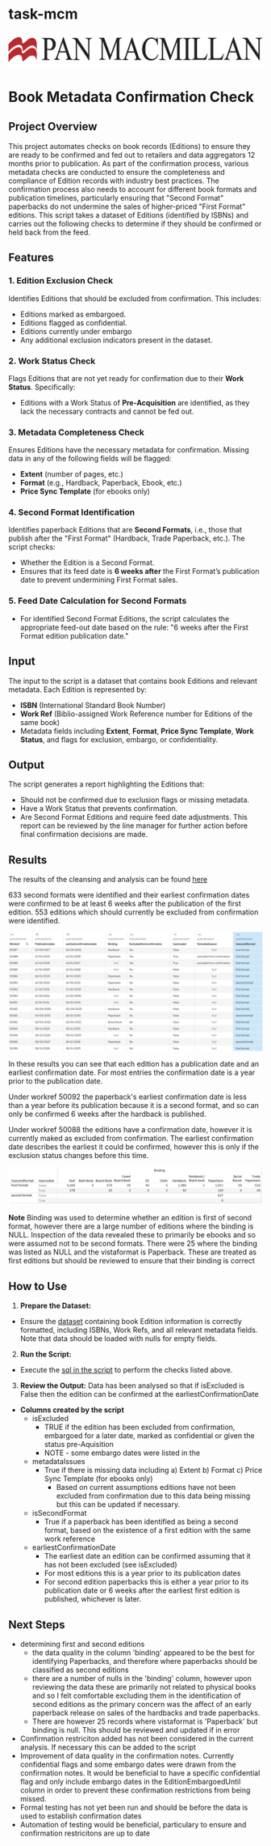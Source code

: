 # task-mcm
![Alt text](./panmac_logo.jpeg "title image")

# Book Metadata Confirmation Check 
## Project Overview 
This project automates checks on book records (Editions) to ensure they are ready to be confirmed and fed out to retailers and data aggregators 12 months prior to publication. As part of the confirmation process, various metadata checks are conducted to ensure the completeness and compliance of Edition records with industry best practices. The confirmation process also needs to account for different book formats and publication timelines, particularly ensuring that "Second Format" paperbacks do not undermine the sales of higher-priced "First Format" editions. This script takes a dataset of Editions (identified by ISBNs) and carries out the following checks to determine if they should be confirmed or held back from the feed. 

## Features 
### 1. **Edition Exclusion Check** 
Identifies Editions that should be excluded from confirmation. This includes: 
- Editions marked as embargoed. 
- Editions flagged as confidential.
- Editions currently under embargo
- Any additional exclusion indicators present in the dataset. 
### 2. **Work Status Check** 
Flags Editions that are not yet ready for confirmation due to their **Work Status**. Specifically: 
- Editions with a Work Status of **Pre-Acquisition** are identified, as they lack the necessary contracts and cannot be fed out. 
### 3. **Metadata Completeness Check** 
Ensures Editions have the necessary metadata for confirmation. Missing data in any of the following fields will be flagged: 
- **Extent** (number of pages, etc.) 
- **Format** (e.g., Hardback, Paperback, Ebook, etc.) 
- **Price Sync Template** (for ebooks only) 
### 4. **Second Format Identification** 
Identifies paperback Editions that are **Second Formats**, i.e., those that publish after the "First Format" (Hardback, Trade Paperback, etc.). The script checks: 
- Whether the Edition is a Second Format. 
- Ensures that its feed date is **6 weeks after** the First Format’s publication date to prevent undermining First Format sales. 
### 5. **Feed Date Calculation for Second Formats** 
- For identified Second Format Editions, the script calculates the appropriate feed-out date based on the rule: "6 weeks after the First Format edition publication date."
    
## Input 
The input to the script is a dataset that contains book Editions and relevant metadata. Each Edition is represented by: 
- **ISBN** (International Standard Book Number) 
- **Work Ref** (Biblio-assigned Work Reference number for Editions of the same book) 
- Metadata fields including **Extent**, **Format**, **Price Sync Template**, **Work Status**, and flags for exclusion, embargo, or confidentiality. 
## Output 
The script generates a report highlighting the Editions that: 
- Should not be confirmed due to exclusion flags or missing metadata. 
- Have a Work Status that prevents confirmation. 
- Are Second Format Editions and require feed date adjustments. This report can be reviewed by the line manager for further action before final confirmation decisions are made.

## Results
The results of the cleansing and analysis can be found [here](./publishing_data_results.csv)

633 second formats were identified and their earliest confirmation dates were confirmed to be at least 6 weeks after the publication of the first edition.
553 editions which should currently be excluded from confirmation were identified.

![Alt text](./results_table1.png "results")

In these results you can see that each edition has a publication date and an earliest confirmation date. For most entries the confirmation date is a year prior to the publication date.

Under workref 50092 the paperback's earliest confirmation date is less than a year before its publication because it is a second format, and so can only be confirmed 6 weeks after the hardback is published.

Under workref 50088 the editions have a confirmation date, however it is currently maked as excluded from confirmation. The earliest confirmation date describes the earliest it could be confirmed, however this is only if the exclusion status changes before this time.

![Alt text](./editions_summary.png "editions summary")

**Note** Binding was used to determine whether an edition is first of second format, however there are a large number of editions where the binding is NULL. Inspection of the data revealed these to primarily be ebooks and so were assumed not to be second formats. There were 25 where the binding was listed as NULL and the vistaformat is Paperback. These are treated as first editions but should be reviewed to ensure that their binding is correct
  
## How to Use 
1. **Prepare the Dataset:** 
- Ensure the [dataset](./panmacmillan_data.csv) containing book Edition information is correctly formatted, including ISBNs, Work Refs, and all relevant metadata fields. Note that data should be loaded with nulls for empty fields.
2. **Run the Script:** 
- Execute the [sql in the script](./macmillan_script1.sql) to perform the checks listed above. 
3. **Review the Output:** 
  Data has been analysed so that if isExcluded is False then the edition can be confirmed at the earliestConfirmationDate
- **Columns created by the script**
    - isExcluded
        - TRUE if the edition has been excluded from confirmation, embargoed for a later date, marked as confidential or given the status pre-Aquisition
        - NOTE - some embargo dates were listed in the
    - metadataIssues
        - True if there is missing data including
              a)	Extent
              b)	Format
              c)	Price Sync Template (for ebooks only)
          - Based on current assumptions editions have not been excluded from confirmation due to this data being missing but this can be updated if necessary.
    - isSecondFormat
        - True if a paperback has been identified as being a second format, based on the existence of a first edition with the same work reference
    - earliestConfirmationDate
        - The earliest date an edition can be confirmed assuming that it has not been excluded (see isExcluded)
        - For most editions this is a year prior to its publication dates
        - For second edition paperbacks this is either a year prior to its publication date or 6 weeks after the earliest first edition is published, whichever is later.

## Next Steps
- determining first and second editions
    - the data quality in the column 'binding' appeared to be the best for identifying Paperbacks, and therefore where paperbacks should be classified as second editions
    - there are a number of nulls in the 'binding' column, however upon reviewing the data these are primarily not related to physical books and so I felt comfortable excluding them in the identification of second editions as the primary concern was the affect of an early paperback release on sales of the hardbacks and trade paperbacks.
     - There are however 25 records where vistaformat is 'Paperback' but binding is null. This should be reviewed and updated if in error
 - Confirmation restriciton added has not been considered in the current analysis. If necessary this can be added to the script
 - Improvement of data quality in the confirmation notes. Currently confidential flags and some embargo dates were drawn from the confirmation notes. It would be beneficial to have a specific confidential flag and only include embargo dates in the EditionEmbargoedUntil column in order to prevent these confirmation restrictions from being missed.
 - Formal testing has not yet been run and should be before the data is used to establish confirmation dates
 - Automation of testing would be beneficial, particulary to ensure and confirmation restricitons are up to date

